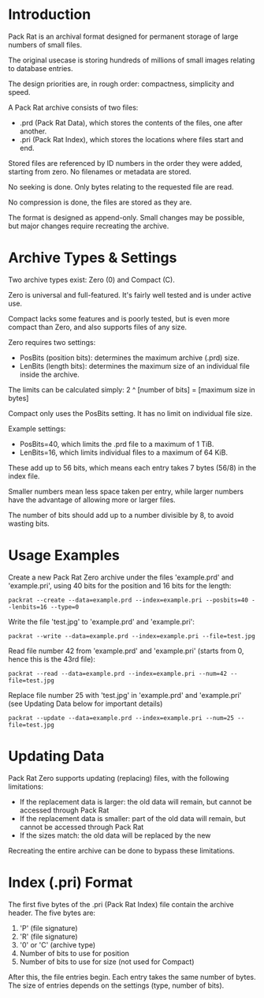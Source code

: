 Introduction
====

Pack Rat is an archival format designed for permanent storage of large numbers of small files.

The original usecase is storing hundreds of millions of small images relating to database entries.

The design priorities are, in rough order: compactness, simplicity and speed.

A Pack Rat archive consists of two files:
* .prd (Pack Rat Data), which stores the contents of the files, one after another.
* .pri (Pack Rat Index), which stores the locations where files start and end.

Stored files are referenced by ID numbers in the order they were added, starting from zero. No filenames or metadata are stored.

No seeking is done. Only bytes relating to the requested file are read.

No compression is done, the files are stored as they are.

The format is designed as append-only. Small changes may be possible, but major changes require recreating the archive.

Archive Types & Settings
====

Two archive types exist: Zero (0) and Compact (C).

Zero is universal and full-featured. It's fairly well tested and is under active use.

Compact lacks some features and is poorly tested, but is even more compact than Zero, and also supports files of any size.

Zero requires two settings:
* PosBits (position bits): determines the maximum archive (.prd) size.
* LenBits (length bits): determines the maximum size of an individual file inside the archive.

The limits can be calculated simply: 2 ^ [number of bits] = [maximum size in bytes]

Compact only uses the PosBits setting. It has no limit on individual file size.

Example settings:
* PosBits=40, which limits the .prd file to a maximum of 1 TiB.
* LenBits=16, which limits individual files to a maximum of 64 KiB.

These add up to 56 bits, which means each entry takes 7 bytes (56/8) in the index file.

Smaller numbers mean less space taken per entry, while larger numbers have the advantage of allowing more or larger files.

The number of bits should add up to a number divisible by 8, to avoid wasting bits.

Usage Examples
====

Create a new Pack Rat Zero archive under the files 'example.prd' and 'example.pri', using 40 bits for the position and 16 bits for the length:

`packrat --create --data=example.prd --index=example.pri --posbits=40 --lenbits=16 --type=0`

Write the file 'test.jpg' to 'example.prd' and 'example.pri':

`packrat --write --data=example.prd --index=example.pri --file=test.jpg`

Read file number 42 from 'example.prd' and 'example.pri' (starts from 0, hence this is the 43rd file):

`packrat --read --data=example.prd --index=example.pri --num=42 --file=test.jpg`

Replace file number 25 with 'test.jpg' in 'example.prd' and 'example.pri' (see Updating Data below for important details)

`packrat --update --data=example.prd --index=example.pri --num=25 --file=test.jpg`

Updating Data
====

Pack Rat Zero supports updating (replacing) files, with the following limitations:
* If the replacement data is larger: the old data will remain, but cannot be accessed through Pack Rat
* If the replacement data is smaller: part of the old data will remain, but cannot be accessed through Pack Rat
* If the sizes match: the old data will be replaced by the new

Recreating the entire archive can be done to bypass these limitations.

Index (.pri) Format
====

The first five bytes of the .pri (Pack Rat Index) file contain the archive header. The five bytes are:
1. 'P' (file signature)
2. 'R' (file signature)
3. '0' or 'C'  (archive type)
4. Number of bits to use for position
5. Number of bits to use for size (not used for Compact)

After this, the file entries begin. Each entry takes the same number of bytes. The size of entries depends on the settings (type, number of bits).
